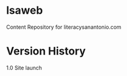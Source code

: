 lsaweb
======

Content Repository for literacysanantonio.com

Version History
===============
1.0 Site launch
